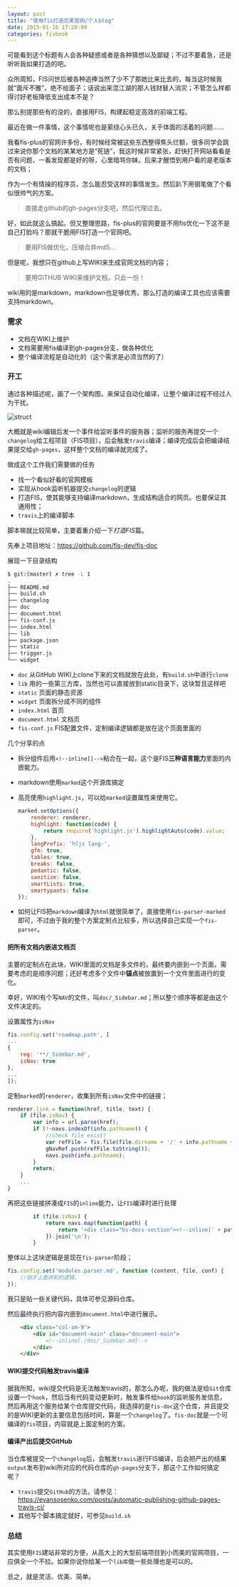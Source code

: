 ```yaml
---
layout: post
title: "使用fis打造完美官网/个人blog"
date: 2015-01-16 17:28:09
categories: fisbook 
---
```


可能看到这个标题有人会各种疑惑或者是各种猜想以及鄙疑；不过不要着急，还是听听我如果打造的吧。

众所周知，FIS问世后被各种追捧当然了少不了那她比来比去的，每当这时候我就“面斥不雅”，绝不给面子；话说出来混江湖的那人钱财替人消灾；不管怎么样都得讨好老板降低支出成本不是？

那么别提那些有的没的，直接用FIS，构建起稳定高效的前端工程。

最近在做一件事情，这个事情呢也是萦绕心头已久，关于体面的活着的问题......

我看fis-plus的官网许多份，有时候经常被这些东西整得焦头烂额，很多同学会跳过来说你那个文档的某某地方是“死链”，我这时候非常紧张，赶快打开网站看看是否有问题，一看发现都是好的呀，心里暗骂你妹。后来才醒悟到用户看的是老版本的文档；

作为一个有情操的程序员，怎么能忍受这样的事情发生。然后趴下用钢笔做了个看似很帅气的方案。

> 直接走github的gh-pages分支吧，然后代理过去。

好，如此就这么搞起。但又整理思路，fis-plus的官网要是不用fis优化一下这不是自己打脸吗？那就干脆用FIS打造一个官网吧。

> 要用FIS做优化，压缩合并md5...

但是呢，我想只在github上写WIKI来生成官网文档的内容；

> 要用GITHUB WIKI来维护文档，只此一份！

wiki用的是markdown，markdown也足够优秀。那么打造的编译工具也应该需要支持markdown。

### 需求
- 文档在WIKI上维护
- 文档需要用fis编译到gh-pages分支，做各种优化
- 整个编译流程是自动化的（这个需求是必须当然的了）

### 开工
通过各种描述呢，画了一个架构图，来保证自动化编译，让整个编译过程不经过人为干扰。

![struct](/images/dev/o-site.png)

大概就是wiki编辑后发一个事件给监听事件的服务器；监听的服务再提交一个`changelog`给工程项目（FIS项目），后会触发`travis`编译；编译完成后会把编译结果提交给`gh-pages`，这样整个文档的编译就完成了。

做成这个工作我们需要做的任务
- 找一个看似好看的官网模板
- 实现从hook监听机器提交`changelog`的逻辑
- 打造FIS，使其能够支持编译markdown，生成结构适合的网页。也要保证其通用性；
- `travis`上的编译脚本

脚本嘛就比较简单，主要着重介绍一下*打造FIS*篇。

先奉上项目地址：https://github.com/fis-dev/fis-doc

展现一下目录结构

```bash
$ git:(master) ✗ tree -L 1
.
├── README.md
├── build.sh
├── changelog
├── doc
├── document.html
├── fis-conf.js
├── index.html
├── lib
├── package.json
├── static
├── trigger.js
└── widget
```

- `doc` 从GitHub WIKI上clone下来的文档就放在此处，有`build.sh`中进行`clone`
- `lib` 用的一些第三方库，当然也可以直接放到static目录下，这块暂且这样吧
- `static` 页面的静态资源
- `widget` 页面拆分成不同的组件
- `index.html` 首页
- `document.html` 文档页
- `fis-conf.js` FIS配置文件，定制编译逻辑都是放在这个页面里面的

几个分享的点

- 拆分组件后用`<!--inline[]-->`粘合在一起，这个是FIS**三种语言能力**里面的内嵌能力。
- markdown使用`marked`这个开源库搞定
- 高亮使用`highlight.js`，可以给`marked`设置属性来使用它。
    
    ```javascript
    marked.setOptions({
        renderer: renderer,
        highlight: function(code) {
            return require('highlight.js').highlightAuto(code).value;
        },
        langPrefix: 'hljs lang-',
        gfm: true,
        tables: true,
        breaks: false,
        pedantic: false,
        sanitize: false,
        smartLists: true,
        smartypants: false
    });

    ```

- 如何让FIS把`markdown`编译为`html`就很简单了，直接使用`fis-parser-marked`即可，不过由于我的整个方案定制点比较多，所以选择自己实现一个`fis-parser`。

#### 把所有文档内嵌进文档页

主要的定制点在此块，WIKI里面的文档是多文件的，最终要内嵌到一个页面，需要考虑的是顺序问题；还好考虑多个文件中**锚点**被放置到一个文件里面进行的变化。

幸好，WIKI有个写`NAV`的文件，叫`doc/_Sidebar.md`；所以整个顺序等都是由这个文件决定的。

设置属性为`isNav`

```javascript
fis.config.set('roadmap.path', [
...
{
    reg: '**/_Sidebar.md',
    isNav: true
},
...
]);
```

定制`marked`的`renderer`，收集到所有`isNav`文件中的链接；

```javascript
renderer.link = function(href, title, text) {
    if (file.isNav) {
        var info = url.parse(href);
        if (!~navs.indexOf(info.pathname)) {
            //check file exist?
            var refFile = fis.file(file.dirname + '/' + info.pathname + '.md');
            gNavRef.push(refFile.toString());
            navs.push(info.pathname);
        }
        return;
    }
    ...
}
```

再把这些链接拼凑成`FIS`的`inline`能力，让`FIS`编译时进行处理

```javascript
        if (file.isNav) {
            return navs.map(function(path) {
                return '<div class="bs-docs-section"><!--inline[' + path + '.md]--></div>';
            }).join('\n');
        }
```

整体以上这块逻辑是是现在`fis-parser`阶段；

```javascript
fis.config.set('modules.parser.md', function (content, file, conf) {
    //刚才上面讲到的逻辑。
});
```

我只是贴一些关键代码，具体可参见源码仓库。

然后最终执行把内容内嵌到`document.html`中进行展示。

```html
    <div class="col-sm-9">
        <div id="document-main" class="document-main">
            <!--inline[./doc/_Sidebar.md]-->
        </div>
    </div>
```
#### WIKI提交代码触发travis编译
据我所知，wiki提交代码是无法触发travis的，那怎么办呢，我的做法是给`Git`仓库设置一个`hook`，然后当有代码变动更新时，触发事件给`hook`的监听服务发信息，然后再用这个服务给某个仓库提交代码，我选择的是`fis-doc`这个仓库，并且提交的是WIKI更新的主要信息包括时间，算是一个`changelog`了。`fis-doc`就是一个可编译的`fis`项目，内容就是上面定制的方案。

#### 编译产出后提交GitHub

当仓库被提交一个`changelog`后，会触发`travis`进行FIS编译，后会把产出的结果`output`发布到wiki所对应的代码仓库的`gh-pages`分支下，那这个工作如何搞定呢？

- `travis`提交`GitHub`的方法，请参见：https://evansosenko.com/posts/automatic-publishing-github-pages-travis-ci/
- 其他写个脚本搞定就好，可参见`build.sh`

### 总结
其实使用`FIS`建站非常的方便，从高大上的大型前端项目到小而美的官网项目，一应俱全一个不拉。如果你说你给某一个`lib库`做一些处理也是可以的。

总之，就是灵活、优美、简单。
